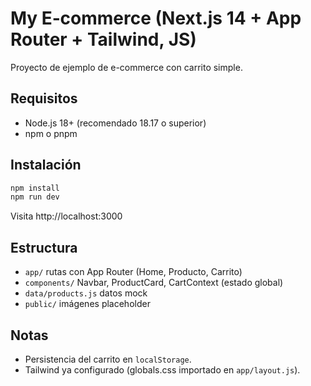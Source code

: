 # My E‑commerce (Next.js 14 + App Router + Tailwind, JS)

Proyecto de ejemplo de e-commerce con carrito simple.

## Requisitos
- Node.js 18+ (recomendado 18.17 o superior)
- npm o pnpm

## Instalación
```bash
npm install
npm run dev
```

Visita http://localhost:3000

## Estructura
- `app/` rutas con App Router (Home, Producto, Carrito)
- `components/` Navbar, ProductCard, CartContext (estado global)
- `data/products.js` datos mock
- `public/` imágenes placeholder

## Notas
- Persistencia del carrito en `localStorage`.
- Tailwind ya configurado (globals.css importado en `app/layout.js`).